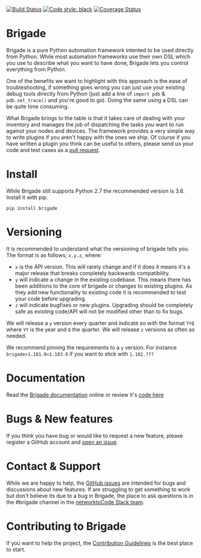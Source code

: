 [![Build Status](https://travis-ci.org/brigade-automation/brigade.svg?branch=master)](https://travis-ci.org/brigade-automation/brigade) [![Code style: black](https://img.shields.io/badge/code%20style-black-000000.svg)](https://github.com/ambv/black) [![Coverage Status](https://coveralls.io/repos/github/brigade-automation/brigade/badge.svg?branch=master)](https://coveralls.io/github/brigade-automation/brigade?branch=master)


Brigade
=======
Brigade is a pure Python automation framework intented to be used directly from Python. While most automation frameworks use their own DSL which you use to describe what you want to have done, Brigade lets you control everything from Python.

One of the benefits we want to highlight with this approach is the ease of troubleshooting, if something goes wrong you can just use your existing debug tools directly from Python (just add a line of `import pdb` & `pdb.set_trace()` and you're good to go). Doing the same using a DSL can be quite time consuming.

What Brigade brings to the table is that it takes care of dealing with your inventory and manages the job of dispatching the tasks you want to run against your nodes and devices. The framework provides a very simple way to write plugins if you aren't happy with the ones we ship. Of course if you have written a plugin you think can be useful to others, please send us your code and test cases as a [pull request](https://github.com/brigade-automation/brigade/pulls).


Install
=======

While Brigade still supports Python 2.7 the recommended version is 3.6. Install it with pip.

```
pip install brigade
```

Versioning
==========

It is recommended to understand what the versioning of brigade tells you. The format is as follows; `x.y.z`, where:

- `x` is the API version. This will rarely change and if it does it means it's a major release that breaks completely backwards compatibility.
- `y` will indicate a change in the existing codebase. This means there has been additions to the core of brigade or changes to existing plugins. As they add new functionality to existing code it is recommended to test your code before upgrading.
- `z` will indicate bugfixes or new plugins. Upgrading should be completely safe as existing code/API will not be modified other than to fix bugs.

We will release a `y` version every quarter and indicate so with the format `YYQ` where `YY` is the year and `Q` the quarter. We will release `z` versions as often as needed.

We recommend pinning the requirements to a `y` version. For instance `brigade>1.181.0<1.183.0` if you want to stick with `1.182.???`

Documentation
=============

Read the [Brigade documentation](https://brigade.readthedocs.io/en/latest/) online or review it's [code here](https://github.com/brigade-automation/brigade/tree/develop/docs)


Bugs & New features
===================

If you think you have bug or would like to request a new feature, please register a GitHub account and [open an issue](https://github.com/brigade-automation/brigade/issues).


Contact & Support
=================

While we are happy to help, the [GitHub issues](<https://github.com/brigade-automation/brigade/issues>) are intended for bugs and discussions about new features. If are struggling to get something to work but don't believe its due to a bug in Brigade, the place to ask questions is in the #brigade channel in the [networktoCode Slack team](https://networktocode.herokuapp.com/).


Contributing to Brigade
=======================

If you want to help the project, the [Contribution Guidelines](CONTRIBUTING.rst) is the best place to start.
